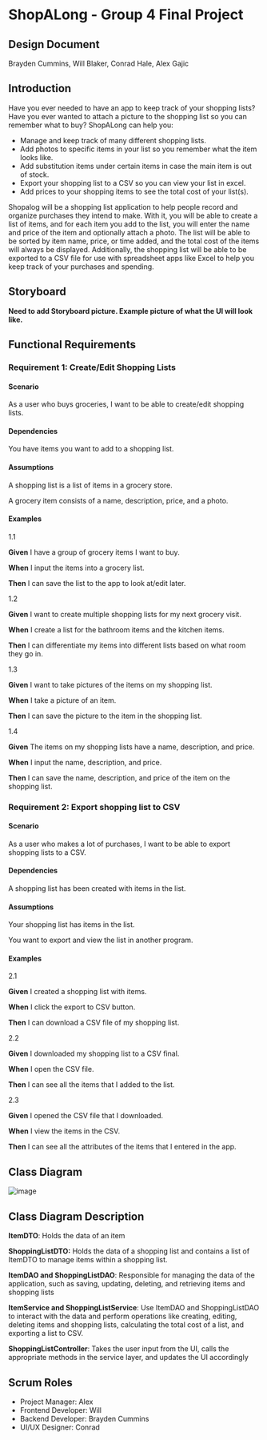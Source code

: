 # ShopALong - Group 4 Final Project
## Design Document  
  
Brayden Cummins, Will Blaker, Conrad Hale, Alex Gajic

## Introduction
Have you ever needed to have an app to keep track of your shopping lists? Have you ever wanted to attach a picture to the shopping list so you can remember what to buy? ShopALong can help you:
  
* Manage and keep track of many different shopping lists.
* Add photos to specific items in your list so you remember what the item looks like.
* Add substitution items under certain items in case the main item is out of stock.
* Export your shopping list to a CSV so you can view your list in excel.
* Add prices to your shopping items to see the total cost of your list(s).
  
Shopalog will be a shopping list application to help people record and organize purchases they intend to make. 
With it, you will be able to create a list of items, and for each item you add to the list, you will enter the name and price of the item and optionally attach a photo. 
The list will be able to be sorted by item name, price, or time added, and the total cost of the items will always be displayed. 
Additionally, the shopping list will be able to be exported to a CSV file for use with spreadsheet apps like Excel to help you keep track of your purchases and spending.

## Storyboard

**Need to add Storyboard picture. Example picture of what the UI will look like.**

## Functional Requirements

### Requirement 1: Create/Edit Shopping Lists

#### Scenario

As a user who buys groceries, I want to be able to create/edit shopping lists. 
  
#### Dependencies

You have items you want to add to a shopping list.
  
#### Assumptions

A shopping list is a list of items in a grocery store.

A grocery item consists of a name, description, price, and a photo.
  
#### Examples

1.1
  
**Given** I have a group of grocery items I want to buy.

**When** I input the items into a grocery list.

**Then** I can save the list to the app to look at/edit later.
  
1.2
  
**Given** I want to create multiple shopping lists for my next grocery visit.

**When** I create a list for the bathroom items and the kitchen items.

**Then** I can differentiate my items into different lists based on what room they go in.
  
1.3
  
**Given** I want to take pictures of the items on my shopping list. 

**When** I take a picture of an item. 

**Then** I can save the picture to the item in the shopping list.
  
1.4
  
**Given** The items on my shopping lists have a name, description, and price.

**When** I input the name, description, and price.

**Then** I can save the name, description, and price of the item on the shopping list.

### Requirement 2: Export shopping list to CSV

#### Scenario

As a user who makes a lot of purchases, I want to be able to export shopping lists to a CSV.
  
#### Dependencies

A shopping list has been created with items in the list.
  
#### Assumptions

Your shopping list has items in the list.
  
You want to export and view the list in another program.
  
#### Examples

2.1
  
**Given** I created a shopping list with items.  

**When** I click the export to CSV button.

**Then** I can download a CSV file of my shopping list.
  
2.2 
  
**Given** I downloaded my shopping list to a CSV final.

**When** I open the CSV file. 

**Then** I can see all the items that I added to the list.
  
2.3 
  
**Given** I opened the CSV file that I downloaded.

**When** I view the items in the CSV.

**Then** I can see all the attributes of the items that I entered in the app. 
  
## Class Diagram

![image](https://github.com/gajicav/ShoppingAppFinal/assets/71296854/f9c29678-5c7e-464d-b979-f3f4f703efab)
 
 ## Class Diagram Description
 
**ItemDTO**: Holds the data of an item

**ShoppingListDTO:** Holds the data of a shopping list and contains a list of ItemDTO to manage items within a shopping list.

**ItemDAO and ShoppingListDAO**: Responsible for managing the data of the application, such as saving, updating, deleting, and retrieving items and shopping lists

**ItemService and ShoppingListService**: Use ItemDAO and ShoppingListDAO to interact with the data and perform operations like creating, editing, deleting items and shopping lists, calculating the total cost of a list, and exporting a list to CSV.

**ShoppingListController**: Takes the user input from the UI, calls the appropriate methods in the service layer, and updates the UI accordingly

## Scrum Roles

* Project Manager: Alex
* Frontend Developer: Will
* Backend Developer: Brayden Cummins
* UI/UX Designer: Conrad
